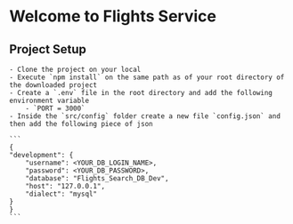# Welcome to Flights Service

## Project Setup
    - Clone the project on your local
    - Execute `npm install` on the same path as of your root directory of the downloaded project
    - Create a `.env` file in the root directory and add the following environment variable
        - `PORT = 3000`
    - Inside the `src/config` folder create a new file `config.json` and then add the following piece of json 

    ```
    {
    "development": {
        "username": <YOUR_DB_LOGIN_NAME>,
        "password": <YOUR_DB_PASSWORD>,
        "database": "Flights_Search_DB_Dev",
        "host": "127.0.0.1",
        "dialect": "mysql"
    }
    }
    ```
